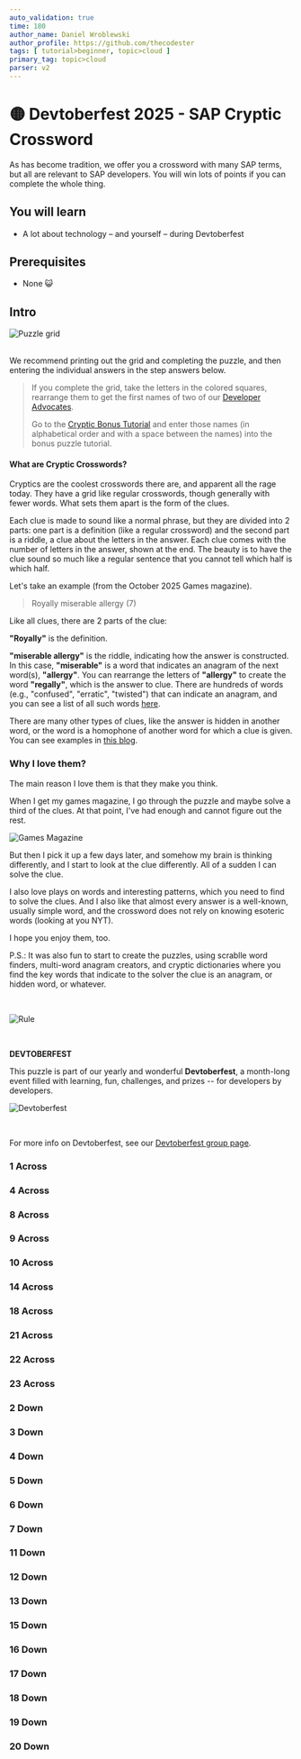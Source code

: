 ```yaml
---
auto_validation: true
time: 180
author_name: Daniel Wroblewski
author_profile: https://github.com/thecodester
tags: [ tutorial>beginner, topic>cloud ]
primary_tag: topic>cloud
parser: v2
---
```

  
# 🟡 Devtoberfest 2025 - SAP Cryptic Crossword
<!-- description --> As has become tradition, we offer you a crossword with many SAP terms, but all are relevant to SAP developers. You will win lots of points if you can complete the whole thing.
 
## You will learn
- A lot about technology – and yourself – during Devtoberfest

## Prerequisites
- None 😺


## Intro
![Puzzle grid](puzzlegrip-withclues.png)
<div>&nbsp;</div>
We recommend printing out the grid and completing the puzzle, and then entering the individual answers in the step answers below.

>If you complete the grid, take the letters in the colored squares, rearrange them to get the first names of two of our [Developer Advocates](https://developers.sap.com/developer-advocates.html). 
>
>Go to the [Cryptic Bonus Tutorial](devtoberfest2025-sap-crossword-bonus) and enter those names (in alphabetical order and with a space between the names) into the bonus puzzle tutorial. 

#### What are Cryptic Crosswords?

Cryptics are the coolest crosswords there are, and apparent all the rage today. They have a grid like regular crosswords, though generally with fewer words. What sets them apart is the form of the clues.

Each clue is made to sound like a normal phrase, but they are divided into 2 parts: one part is a definition (like a regular crossword) and the second part is a riddle, a clue about the letters in the answer. Each clue comes with the number of letters in the answer, shown at the end. The beauty is to have the clue sound so much like a regular sentence that you cannot tell which half is which half.

Let's take an example (from the October 2025 Games magazine).

>Royally miserable allergy (7)

Like all clues, there are 2 parts of the clue:

**"Royally"** is the definition.

**"miserable allergy"** is the riddle, indicating how the answer is constructed. In this case, **"miserable"** is a word that indicates an anagram of the next word(s), **"allergy"**. You can rearrange the letters of **"allergy"** to create the word **"regally"**, which is the answer to clue. There are hundreds of words (e.g., "confused", "erratic", "twisted") that can indicate an anagram, and you can see a list of all such words [here](https://cryptics.fandom.com/wiki/List_of_anagram_indicators).

There are many other types of clues, like the answer is hidden in another word, or the word is a homophone of another word for which a clue is given. You can see examples in [this blog](http://www.sarahlolley.com/cryptic-crossword-riddles.html).

### Why I love them? 

The main reason I love them is that they make you think.

When I get my games magazine, I go through the puzzle and maybe solve a third of the clues. At that point, I've had enough and cannot figure out the rest.

![Games Magazine](games.png)

But then I pick it up a few days later, and somehow my brain is thinking differently, and I start to look at the clue differently. All of a sudden I can solve the clue.

I also love plays on words and interesting patterns, which you need to find to solve the clues. And I also like that almost every answer is a well-known, usually simple word, and the crossword does not rely on knowing esoteric words (looking at you NYT).

I hope you enjoy them, too.

P.S.: It was also fun to start to create the puzzles, using scrablle word finders, multi-word anagram creators, and cryptic dictionaries where you find the key words that indicate to the solver the clue is an anagram, or hidden word, or whatever.

&nbsp;

![Rule](rule.png) 

&nbsp;

**DEVTOBERFEST**
  
This puzzle is part of our yearly and wonderful **Devtoberfest**, a month-long event filled with learning, fun, challenges, and prizes -- for developers by developers. 

![Devtoberfest](devtoberfestBanner2.png) 

&nbsp;

For more info on Devtoberfest, see our [Devtoberfest group page](https://community.sap.com/t5/devtoberfest/gh-p/Devtoberfest).



### 1 Across

### 4 Across

### 8 Across

### 9 Across

### 10 Across

### 14 Across

### 18 Across

### 21 Across

### 22 Across

### 23 Across

### 2 Down

### 3 Down

### 4 Down

### 5 Down

### 6 Down

### 7 Down

### 11 Down

### 12 Down

### 13 Down

### 15 Down

### 16 Down

### 17 Down

### 18 Down

### 19 Down

### 20 Down

